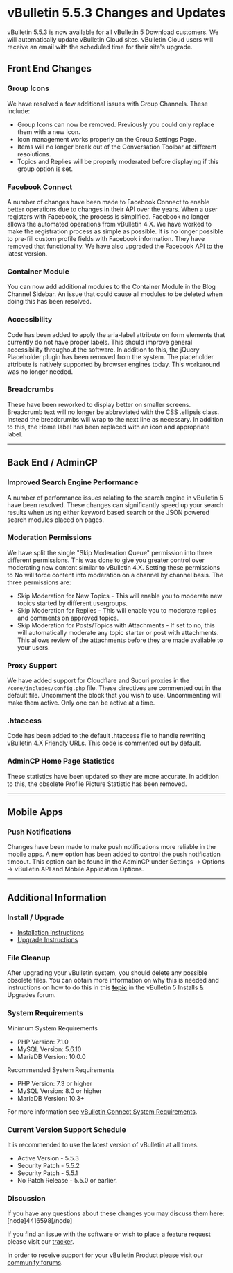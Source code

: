 # vBulletin 5.5.3 Changes and Updates

vBulletin 5.5.3 is now available for all vBulletin 5 Download customers. We will automatically update vBulletin Cloud sites. vBulletin Cloud users will receive an email with the scheduled time for their site's upgrade.

## Front End Changes

### Group Icons

We have resolved a few additional issues with Group Channels. These include:

- Group Icons can now be removed. Previously you could only replace them with a new icon.
- Icon management works properly on the Group Settings Page.
- Items will no longer break out of the Conversation Toolbar at different resolutions.
- Topics and Replies will be properly moderated before displaying if this group option is set.

### Facebook Connect

A number of changes have been made to Facebook Connect to enable better operations due to changes in their API over the years. When a user registers with Facebook, the process is simplified. Facebook no longer allows the automated operations from vBulletin 4.X. We have worked to make the registration process as simple as possible. It is no longer possible to pre-fill custom profile fields with Facebook information. They have removed that functionality. We have also upgraded the Facebook API to the latest version.

### Container Module

You can now add additional modules to the Container Module in the Blog Channel Sidebar. An issue that could cause all modules to be deleted when doing this has been resolved.

### Accessibility

Code has been added to apply the aria-label attribute on form elements that currently do not have proper labels. This should improve general accessibility throughout the software. In addition to this, the jQuery Placeholder plugin has been removed from the system. The placeholder attribute is natively supported by browser engines today. This workaround was no longer needed.

### Breadcrumbs

These have been reworked to display better on smaller screens. Breadcrumb text will no longer be abbreviated with the CSS .ellipsis class. Instead the breadcrumbs will wrap to the next line as necessary. In addition to this, the Home label has been replaced with an icon and appropriate label.

---

## Back End / AdminCP

### Improved Search Engine Performance

A number of performance issues relating to the search engine in vBulletin 5 have been resolved. These changes can significantly speed up your search results when using either keyword based search or the JSON powered search modules placed on pages.

### Moderation Permissions

We have split the single "Skip Moderation Queue" permission into three different permissions. This was done to give you greater control over moderating new content similar to vBulletin 4.X. Setting these permissions to No will force content into moderation on a channel by channel basis. The three permissions are:

- Skip Moderation for New Topics - This will enable you to moderate new topics started by different usergroups.
- Skip Moderation for Replies - This will enable you to moderate replies and comments on approved topics.
- Skip Moderation for Posts/Topics with Attachments - If set to no, this will automatically moderate any topic starter or post with attachments. This allows review of the attachments before they are made available to your users.

### Proxy Support

We have added support for Cloudflare and Sucuri proxies in the `/core/includes/config.php` file. These directives are commented out in the default file. Uncomment the block that you wish to use. Uncommenting will make them active. Only one can be active at a time.

### .htaccess

Code has been added to the default .htaccess file to handle rewriting vBulletin 4.X Friendly URLs. This code is commented out by default.

### AdminCP Home Page Statistics

These statistics have been updated so they are more accurate. In addition to this, the obsolete Profile Picture Statistic has been removed.

---

## Mobile Apps

### Push Notifications

Changes have been made to make push notifications more reliable in the mobile apps. A new option has been added to control the push notification timeout. This option can be found in the AdminCP under Settings -> Options -> vBulletin API and Mobile Application Options.

---

## Additional Information

### Install / Upgrade

- [Installation Instructions](https://www.vbulletin.com/forum/node/4391348)
- [Upgrade Instructions](https://www.vbulletin.com/forum/node/4391346)

### File Cleanup

After upgrading your vBulletin system, you should delete any possible obsolete files. You can obtain more information on why this is needed and instructions on how to do this in this [**topic**](https://www.vbulletin.com/forum/node/4391346) in the vBulletin 5 Installs & Upgrades forum.

### System Requirements

Minimum System Requirements

- PHP Version: 7.1.0
- MySQL Version: 5.6.10
- MariaDB Version: 10.0.0

Recommended System Requirements

- PHP Version: 7.3 or higher
- MySQL Version: 8.0 or higher
- MariaDB Version: 10.3+

For more information see [vBulletin Connect System Requirements](https://www.vbulletin.com/forum/node/4391344).

### Current Version Support Schedule

It is recommended to use the latest version of vBulletin at all times.

- Active Version - 5.5.3
- Security Patch - 5.5.2
- Security Patch - 5.5.1
- No Patch Release - 5.5.0 or earlier.

### Discussion

If you have any questions about these changes you may discuss them here: [node]4416598[/node]

If you find an issue with the software or wish to place a feature request please visit our [tracker](https://tracker.vbulletin.com).

In order to receive support for your vBulletin Product please visit our [community forums](https://www.vbulletin.com/forum/).

